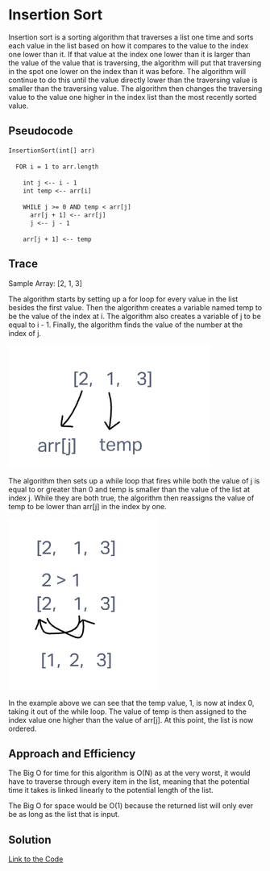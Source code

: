 # Insertion Sort

Insertion sort is a sorting algorithm that traverses a list one time and sorts each value in the list based on how it compares to the value to the index one lower than it. If that value at the index one lower than it is larger than the value of the value that is traversing, the algorithm will put that traversing in the spot one lower on the index than it was before. The algorithm will continue to do this until the value directly lower than the traversing value is smaller than the traversing value. The algorithm then changes the traversing value to the value one higher in the index list than the most recently sorted value.

## Pseudocode

    InsertionSort(int[] arr)

      FOR i = 1 to arr.length

        int j <-- i - 1
        int temp <-- arr[i]

        WHILE j >= 0 AND temp < arr[j]
          arr[j + 1] <-- arr[j]
          j <-- j - 1

        arr[j + 1] <-- temp

## Trace

Sample Array: [2, 1, 3]

The algorithm starts by setting up a for loop for every value in the list besides the first value. Then the algorithm creates a variable named temp to be the value of the index at i. The algorithm also creates a variable of j to be equal to i - 1. Finally, the algorithm finds the value of the number at the index of j.

![step one](step_1.png)

The algorithm then sets up a while loop that fires while both the value of j is equal to or greater than 0 and temp is smaller than the value of the list at index j. While they are both true, the algorithm then reassigns the value of temp to be lower than arr[j] in the index by one.

![step two](step_two.png)

In the example above we can see that the temp value, 1, is now at index 0, taking it out of the while loop. The value of temp is then assigned to the index value one higher than the value of arr[j]. At this point, the list is now ordered.

## Approach and Efficiency

The Big O for time for this algorithm is O(N) as at the very worst, it would have to traverse through every item in the list, meaning that the potential time it takes is linked linearly to the potential length of the list.

The Big O for space would be O(1) because the returned list will only ever be as long as the list that is input.

## Solution

[Link to the Code](python/code_challenges/insertion_sort.py)
